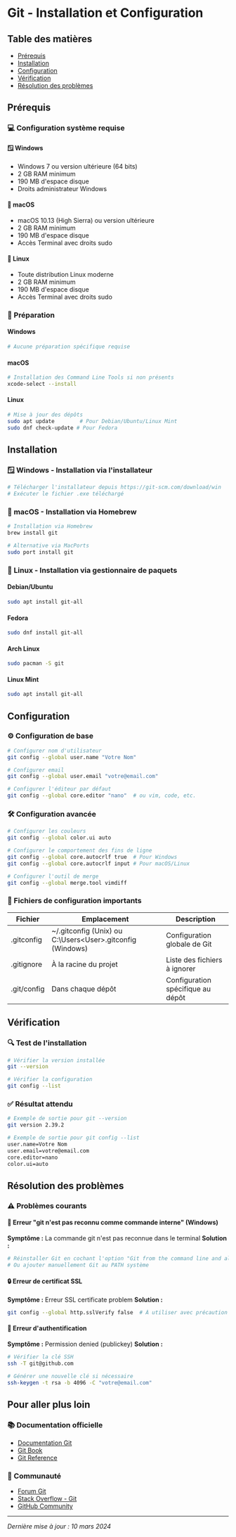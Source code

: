 # Git - Installation et Configuration

## Table des matières
- [Prérequis](#prérequis)
- [Installation](#installation)
- [Configuration](#configuration)
- [Vérification](#vérification)
- [Résolution des problèmes](#résolution-des-problèmes)

## Prérequis

### 💻 Configuration système requise

#### 🪟 Windows
- Windows 7 ou version ultérieure (64 bits)
- 2 GB RAM minimum
- 190 MB d'espace disque
- Droits administrateur Windows

#### 🍎 macOS
- macOS 10.13 (High Sierra) ou version ultérieure
- 2 GB RAM minimum
- 190 MB d'espace disque
- Accès Terminal avec droits sudo

#### 🐧 Linux
- Toute distribution Linux moderne
- 2 GB RAM minimum
- 190 MB d'espace disque
- Accès Terminal avec droits sudo

### 🔧 Préparation

#### Windows
```bash
# Aucune préparation spécifique requise
```

#### macOS
```bash
# Installation des Command Line Tools si non présents
xcode-select --install
```

#### Linux
```bash
# Mise à jour des dépôts
sudo apt update        # Pour Debian/Ubuntu/Linux Mint
sudo dnf check-update # Pour Fedora
```

## Installation

### 🪟 Windows - Installation via l'installateur
```bash
# Télécharger l'installateur depuis https://git-scm.com/download/win
# Exécuter le fichier .exe téléchargé
```

### 🍎 macOS - Installation via Homebrew
```bash
# Installation via Homebrew
brew install git

# Alternative via MacPorts
sudo port install git
```

### 🐧 Linux - Installation via gestionnaire de paquets

#### Debian/Ubuntu
```bash
sudo apt install git-all
```

#### Fedora
```bash
sudo dnf install git-all
```

#### Arch Linux
```bash
sudo pacman -S git
```

#### Linux Mint
```bash
sudo apt install git-all
```

## Configuration

### ⚙️ Configuration de base
```bash
# Configurer nom d'utilisateur
git config --global user.name "Votre Nom"

# Configurer email
git config --global user.email "votre@email.com"

# Configurer l'éditeur par défaut
git config --global core.editor "nano"  # ou vim, code, etc.
```

### 🛠️ Configuration avancée
```bash
# Configurer les couleurs
git config --global color.ui auto

# Configurer le comportement des fins de ligne
git config --global core.autocrlf true  # Pour Windows
git config --global core.autocrlf input # Pour macOS/Linux

# Configurer l'outil de merge
git config --global merge.tool vimdiff
```

### 📁 Fichiers de configuration importants

| Fichier     | Emplacement                                                 | Description                       |
| ----------- | ----------------------------------------------------------- | --------------------------------- |
| .gitconfig  | ~/.gitconfig (Unix) ou C:\Users\<User>\.gitconfig (Windows) | Configuration globale de Git      |
| .gitignore  | À la racine du projet                                       | Liste des fichiers à ignorer      |
| .git/config | Dans chaque dépôt                                           | Configuration spécifique au dépôt |

## Vérification

### 🔍 Test de l'installation
```bash
# Vérifier la version installée
git --version

# Vérifier la configuration
git config --list
```

### ✅ Résultat attendu
```bash
# Exemple de sortie pour git --version
git version 2.39.2

# Exemple de sortie pour git config --list
user.name=Votre Nom
user.email=votre@email.com
core.editor=nano
color.ui=auto
```

## Résolution des problèmes

### ⚠️ Problèmes courants

#### 🚫 Erreur "git n'est pas reconnu comme commande interne" (Windows)
**Symptôme :** La commande git n'est pas reconnue dans le terminal
**Solution :**
```bash
# Réinstaller Git en cochant l'option "Git from the command line and also from 3rd-party software"
# Ou ajouter manuellement Git au PATH système
```

#### 🔒 Erreur de certificat SSL
**Symptôme :** Erreur SSL certificate problem
**Solution :**
```bash
git config --global http.sslVerify false  # À utiliser avec précaution
```

#### 🔑 Erreur d'authentification
**Symptôme :** Permission denied (publickey)
**Solution :**
```bash
# Vérifier la clé SSH
ssh -T git@github.com

# Générer une nouvelle clé si nécessaire
ssh-keygen -t rsa -b 4096 -C "votre@email.com"
```

## Pour aller plus loin

### 📚 Documentation officielle
- [Documentation Git](https://git-scm.com/doc)
- [Git Book](https://git-scm.com/book/fr/v2)
- [Git Reference](https://git-scm.com/docs)

### 👥 Communauté
- [Forum Git](https://git-scm.com/community)
- [Stack Overflow - Git](https://stackoverflow.com/questions/tagged/git)
- [GitHub Community](https://github.community/)

---

_Dernière mise à jour : 10 mars 2024_